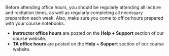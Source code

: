 Before attending office hours, you should be regularly attending all lecture and recitation times, as well as regularly completing all necessary preparation each week. Also, make sure you come to office hours prepared with your course notebooks.

- **Instructor office hours** are posted on the **Help + Support** section of our course website.
- **TA office hours** are posted on the **Help + Support** section of our course website.

